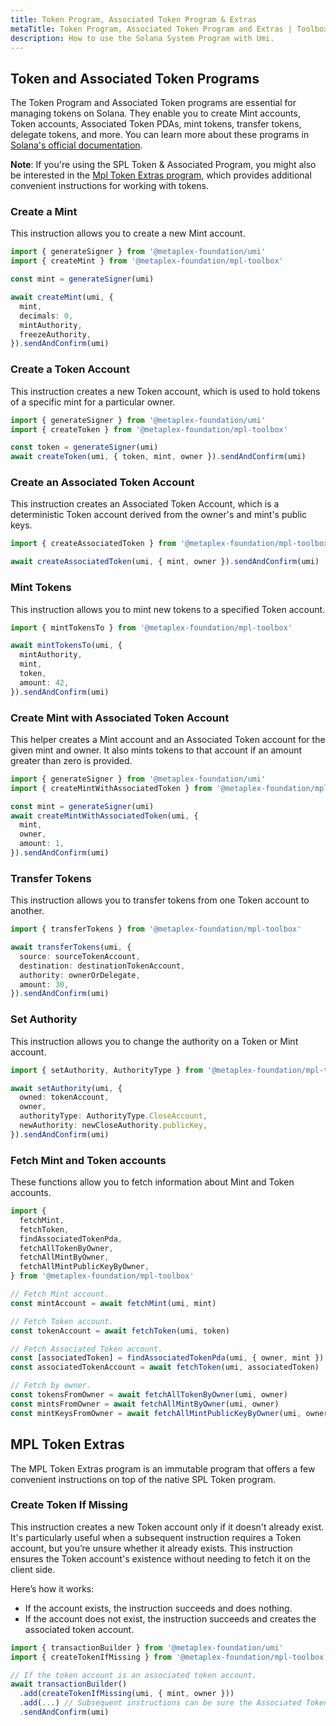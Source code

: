 ```yaml
---
title: Token Program, Associated Token Program & Extras
metaTitle: Token Program, Associated Token Program and Extras | Toolbox
description: How to use the Solana System Program with Umi.
---
```


## Token and Associated Token Programs

The Token Program and Associated Token programs are essential for managing tokens on Solana. They enable you to create Mint accounts, Token accounts, Associated Token PDAs, mint tokens, transfer tokens, delegate tokens, and more. You can learn more about these programs in [Solana's official documentation](https://spl.solana.com/token).

**Note**: If you're using the SPL Token & Associated Program, you might also be interested in the [Mpl Token Extras program](#mpl-token-extras), which provides additional convenient instructions for working with tokens.

### Create a Mint

This instruction allows you to create a new Mint account.

```ts
import { generateSigner } from '@metaplex-foundation/umi'
import { createMint } from '@metaplex-foundation/mpl-toolbox'

const mint = generateSigner(umi)

await createMint(umi, {
  mint,
  decimals: 0,
  mintAuthority,
  freezeAuthority,
}).sendAndConfirm(umi)
```

### Create a Token Account

This instruction creates a new Token account, which is used to hold tokens of a specific mint for a particular owner.

```ts
import { generateSigner } from '@metaplex-foundation/umi'
import { createToken } from '@metaplex-foundation/mpl-toolbox'

const token = generateSigner(umi)
await createToken(umi, { token, mint, owner }).sendAndConfirm(umi)
```

### Create an Associated Token Account

This instruction creates an Associated Token Account, which is a deterministic Token account derived from the owner's and mint's public keys.

```ts
import { createAssociatedToken } from '@metaplex-foundation/mpl-toolbox'

await createAssociatedToken(umi, { mint, owner }).sendAndConfirm(umi)
```

### Mint Tokens

This instruction allows you to mint new tokens to a specified Token account.

```ts
import { mintTokensTo } from '@metaplex-foundation/mpl-toolbox'

await mintTokensTo(umi, {
  mintAuthority,
  mint,
  token,
  amount: 42,
}).sendAndConfirm(umi)
```

### Create Mint with Associated Token Account

This helper creates a Mint account and an Associated Token account for the given mint and owner. It also mints tokens to that account if an amount greater than zero is provided.

```ts
import { generateSigner } from '@metaplex-foundation/umi'
import { createMintWithAssociatedToken } from '@metaplex-foundation/mpl-toolbox'

const mint = generateSigner(umi)
await createMintWithAssociatedToken(umi, {
  mint,
  owner,
  amount: 1,
}).sendAndConfirm(umi)
```

### Transfer Tokens

This instruction allows you to transfer tokens from one Token account to another.

```ts
import { transferTokens } from '@metaplex-foundation/mpl-toolbox'

await transferTokens(umi, {
  source: sourceTokenAccount,
  destination: destinationTokenAccount,
  authority: ownerOrDelegate,
  amount: 30,
}).sendAndConfirm(umi)
```

### Set Authority

This instruction allows you to change the authority on a Token or Mint account.

```ts
import { setAuthority, AuthorityType } from '@metaplex-foundation/mpl-toolbox'

await setAuthority(umi, {
  owned: tokenAccount,
  owner,
  authorityType: AuthorityType.CloseAccount,
  newAuthority: newCloseAuthority.publicKey,
}).sendAndConfirm(umi)
```

### Fetch Mint and Token accounts

These functions allow you to fetch information about Mint and Token accounts.

```ts
import {
  fetchMint,
  fetchToken,
  findAssociatedTokenPda,
  fetchAllTokenByOwner,
  fetchAllMintByOwner,
  fetchAllMintPublicKeyByOwner,
} from '@metaplex-foundation/mpl-toolbox'

// Fetch Mint account.
const mintAccount = await fetchMint(umi, mint)

// Fetch Token account.
const tokenAccount = await fetchToken(umi, token)

// Fetch Associated Token account.
const [associatedToken] = findAssociatedTokenPda(umi, { owner, mint })
const associatedTokenAccount = await fetchToken(umi, associatedToken)

// Fetch by owner.
const tokensFromOwner = await fetchAllTokenByOwner(umi, owner)
const mintsFromOwner = await fetchAllMintByOwner(umi, owner)
const mintKeysFromOwner = await fetchAllMintPublicKeyByOwner(umi, owner)
```

## MPL Token Extras

The MPL Token Extras program is an immutable program that offers a few convenient instructions on top of the native SPL Token program.

### Create Token If Missing

This instruction creates a new Token account only if it doesn't already exist. It's particularly useful when a subsequent instruction requires a Token account, but you’re unsure whether it already exists. This instruction ensures the Token account's existence without needing to fetch it on the client side.

Here’s how it works:
- If the account exists, the instruction succeeds and does nothing.
- If the account does not exist, the instruction succeeds and creates the associated token account.

```ts
import { transactionBuilder } from '@metaplex-foundation/umi'
import { createTokenIfMissing } from '@metaplex-foundation/mpl-toolbox'

// If the token account is an associated token account.
await transactionBuilder()
  .add(createTokenIfMissing(umi, { mint, owner }))
  .add(...) // Subsequent instructions can be sure the Associated Token account exists.
  .sendAndConfirm(umi)
```